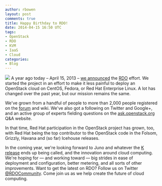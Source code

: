 ```yaml
---
author: rbowen
layout: post
comments: true
title: Happy Birthday to RDO!
date: 2014-04-15 16:50 UTC
tags:
- OpenStack
- RDO
- KVM
- IaaS
- Cloud
categories:
- Blog
---
```

<a href="http://openstack.redhat.com/"><img src="http://community.redhat.com/images/blog/rdo-logo.png"></a> A year ago today &ndash; April 15, 2013 &ndash; [we announced](http://www.redhat.com/about/news/press-archive/2013/4/red-hat-advances-its-openstack-enterprise-and-community-technologies-and-roadmap) the [RDO](http://www.redhat.com/products/enterprise-linux/openstack-platform/) effort. We started the project in an effort to make it less painful to deploy an OpenStack cloud on CentOS, Fedora, or Red Hat Enterprise Linux. A lot has changed over the past year, but our mission remains the same.

We've grown from a handful of people to more than 2,000 people registered on the [forum](http://openstack.redhat.com/forum/) and wiki. We've also got a following on Twitter and Google+, and an active group of experts fielding questions on the [ask.openstack.org](https://ask.openstack.org/en/questions/) Q&A website.

In that time, Red Hat participation in the OpenStack project has grown, too, with Red Hat being the top contributor to the OpenStack code in the Folsom, Grizzly, Havana and (so far) Icehouse releases.

In the coming year, we're looking forward to Juno and whatever the [K release](https://wiki.openstack.org/wiki/Release_Naming) ends up being called, and the innovation around cloud computing. We're hoping for — and working toward — big strides in ease of deployment and configuration, better metering, and all sorts of other improvements. Want to get the latest on RDO? Follow us on Twitter [@RDOCommunity](http://twitter.com/rdocommunity). Come join us as we help create the future of cloud computing. 
